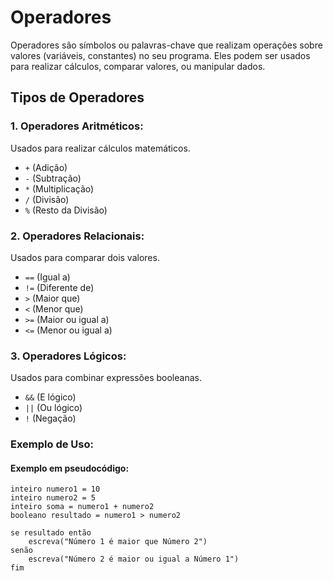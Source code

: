 # Operadores

Operadores são símbolos ou palavras-chave que realizam operações sobre valores (variáveis, constantes) no seu programa. Eles podem ser usados para realizar cálculos, comparar valores, ou manipular dados.

## Tipos de Operadores

### 1. Operadores Aritméticos:
Usados para realizar cálculos matemáticos.

- `+` (Adição)
- `-` (Subtração)
- `*` (Multiplicação)
- `/` (Divisão)
- `%` (Resto da Divisão)

### 2. Operadores Relacionais:
Usados para comparar dois valores.

- `==` (Igual a)
- `!=` (Diferente de)
- `>` (Maior que)
- `<` (Menor que)
- `>=` (Maior ou igual a)
- `<=` (Menor ou igual a)

### 3. Operadores Lógicos:
Usados para combinar expressões booleanas.

- `&&` (E lógico)
- `||` (Ou lógico)
- `!` (Negação)

### Exemplo de Uso:
#### Exemplo em pseudocódigo:

```pseudocode
inteiro numero1 = 10
inteiro numero2 = 5
inteiro soma = numero1 + numero2
booleano resultado = numero1 > numero2

se resultado então
    escreva("Número 1 é maior que Número 2")
senão
    escreva("Número 2 é maior ou igual a Número 1")
fim